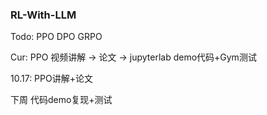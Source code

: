 ### RL-With-LLM

Todo: PPO DPO GRPO

Cur: PPO 视频讲解 $\rightarrow$ 论文 $\rightarrow$ jupyterlab demo代码+Gym测试

10.17: PPO讲解+论文

下周 代码demo复现+测试